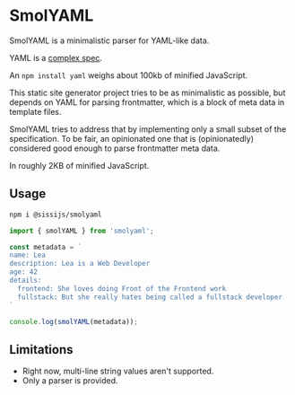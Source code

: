 # SmolYAML

SmolYAML is a minimalistic parser for YAML-like data.

YAML is a [complex spec](https://ruudvanasseldonk.com/2023/01/11/the-yaml-document-from-hell).

An `npm install yaml` weighs about 100kb of minified JavaScript.

This static site generator project tries to be as minimalistic as possible, but depends on YAML for
parsing frontmatter, which is a block of meta data in template files.

SmolYAML tries to address that by implementing only a small subset of the specification. To be fair,
an opinionated one that is (opinionatedly) considered good enough to parse frontmatter meta data.

In roughly 2KB of minified JavaScript.

## Usage

```sh
npm i @sissijs/smolyaml
```

```js
import { smolYAML } from 'smolyaml';

const metadata = `
name: Lea
description: Lea is a Web Developer
age: 42
details:
  frontend: She loves doing Front of the Frontend work
  fullstack: But she really hates being called a fullstack developer
`

console.log(smolYAML(metadata));
```

## Limitations

- Right now, multi-line string values aren't supported.
- Only a parser is provided.
